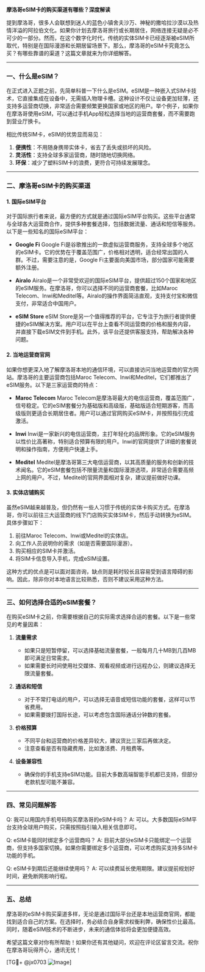 **摩洛哥eSIM卡的购买渠道有哪些？深度解读**

提到摩洛哥，很多人会联想到迷人的蓝色小镇舍夫沙万、神秘的撒哈拉沙漠以及热情洋溢的阿拉伯文化。如果你计划去摩洛哥旅行或长期居住，网络连接无疑是必不可少的一部分。然而，在这个数字化时代，传统的实体SIM卡已经逐渐被eSIM所取代，特别是在国际漫游和长期居留场景下。那么，摩洛哥的eSIM卡究竟怎么买？有哪些靠谱的渠道？这篇文章就来为你详细解答。

---

### 一、什么是eSIM？

在正式进入正题之前，先简单科普一下什么是eSIM。eSIM是一种嵌入式SIM卡技术，它直接集成在设备中，无需插入物理卡槽。这种设计不仅让设备更加轻薄，还支持多运营商切换，非常适合需要频繁更换国家或地区的用户。举个例子，如果你在摩洛哥使用eSIM，可以通过手机App轻松选择当地的运营商套餐，而不需要跑到营业厅换卡。

相比传统SIM卡，eSIM的优势显而易见：
1. **便携性**：不用随身携带实体卡，省去了丢失或损坏的风险。
2. **灵活性**：支持全球多家运营商，随时随地切换网络。
3. **环保**：减少了塑料SIM卡的浪费，更符合可持续发展理念。

---

### 二、摩洛哥eSIM卡的购买渠道

#### 1. 国际eSIM平台

对于国际旅行者来说，最方便的方式就是通过国际eSIM平台购买。这些平台通常与全球各大运营商合作，提供多种套餐选择，包括数据流量、通话和短信等服务。以下是一些知名的国际eSIM平台：

- **Google Fi**
  Google Fi是谷歌推出的一款虚拟运营商服务，支持全球多个地区的eSIM卡。它的优势在于覆盖范围广，价格相对透明，适合经常出国的人群。不过，需要注意的是，Google Fi主要面向美国市场，部分国家可能需要额外注册。

- **Airalo**
  Airalo是一个非常受欢迎的国际eSIM平台，提供超过150个国家和地区的eSIM服务。在摩洛哥，你可以选择不同的运营商套餐，比如Maroc Telecom、Inwi和Meditel等。Airalo的操作界面简洁直观，支持支付宝和微信支付，非常适合中国用户。

- **eSIM Store**
  eSIM Store是另一个值得推荐的平台，它专注于为旅行者提供便捷的eSIM解决方案。用户可以在平台上查看不同运营商的价格和服务内容，并直接下载eSIM文件到手机。此外，该平台还提供客服支持，帮助解决各种问题。

#### 2. 当地运营商官网

如果你想更深入地了解摩洛哥本地的通信环境，可以直接访问当地运营商的官方网站。摩洛哥的主要运营商包括Maroc Telecom、Inwi和Meditel，它们都推出了eSIM服务。以下是三家运营商的特点：

- **Maroc Telecom**
  Maroc Telecom是摩洛哥最大的电信运营商，覆盖范围广，信号稳定。它的eSIM套餐分为基础版和高级版，基础版适合短期游客，而高级版则更适合长期居住者。用户可以通过官网购买eSIM卡，并按照指引完成激活。

- **Inwi**
  Inwi是一家新兴的电信运营商，主打年轻化的品牌形象。它的eSIM服务以性价比高著称，特别适合预算有限的用户。Inwi的官网提供了详细的套餐说明和操作指南，方便用户快速上手。

- **Meditel**
  Meditel是摩洛哥第三大电信运营商，以其高质量的服务和创新的技术闻名。它的eSIM套餐包括不限量流量和国际漫游选项，非常适合需要高频上网的用户。不过，Meditel的官网界面相对复杂，建议提前做好功课。

#### 3. 实体店铺购买

虽然eSIM越来越普及，但仍然有一些人习惯于传统的实体卡购买方式。在摩洛哥，你可以前往三大运营商的线下门店购买实体SIM卡，然后手动转换为eSIM。具体步骤如下：

1. 前往Maroc Telecom、Inwi或Meditel的实体店。
2. 向工作人员说明你的需求（如是否需要国际漫游）。
3. 购买相应的SIM卡并激活。
4. 将SIM卡信息导入手机，完成eSIM设置。

这种方式的优点是可以面对面咨询，缺点则是耗时较长且容易受到语言障碍的影响。因此，除非你对本地语言比较熟悉，否则不建议采用这种方法。

---

### 三、如何选择合适的eSIM套餐？

在购买eSIM卡之前，你需要根据自己的实际需求选择合适的套餐。以下是一些常见的考量因素：

1. **流量需求**
   - 如果只是短暂停留，可以选择基础流量套餐，一般每月几十MB到几百MB即可满足日常需求。
   - 如果需要长时间使用社交媒体、观看视频或进行远程办公，则建议选择无限流量套餐。

2. **通话和短信**
   - 对于不常打电话的用户，可以选择无语音或短信功能的套餐，这样可以节省费用。
   - 如果需要拨打国际长途，可以考虑包含国际通话分钟数的套餐。

3. **价格预算**
   - 不同平台和运营商的价格差异较大，建议货比三家后再做决定。
   - 注意查看是否有隐藏费用，比如激活费、月租费等。

4. **设备兼容性**
   - 确保你的手机支持eSIM功能。目前大多数高端智能手机都已支持，但部分老款机型可能不兼容。

---

### 四、常见问题解答

Q: 我可以用国内手机号码购买摩洛哥的eSIM卡吗？
A: 可以。大多数国际eSIM平台支持全球用户购买，只需按照指引输入相关信息即可。

Q: eSIM卡能同时绑定多个运营商吗？
A: 目前大部分eSIM卡只能绑定一个运营商，但支持多国家切换。如果你需要绑定多个运营商，可以考虑购买支持多SIM卡功能的手机。

Q: eSIM卡到期后还能继续使用吗？
A: 可以续费延长使用期限。建议提前规划好时间，避免断网影响行程。

---

### 五、总结

摩洛哥的eSIM卡购买渠道多样，无论是通过国际平台还是本地运营商官网，都能找到适合自己的方案。在选择时，务必结合自身需求权衡利弊，确保性价比最高。同时，随着eSIM技术的不断进步，未来的通信体验将会更加便捷高效。

希望这篇文章对你有所帮助！如果你还有其他疑问，欢迎在评论区留言交流。祝你在摩洛哥玩得开心，通讯无忧！

[TG💪+ @jx0703 ![Image](https://github.com/user-attachments/assets/dbca1d08-cadb-493c-b0ec-ad6f7a83f270)]